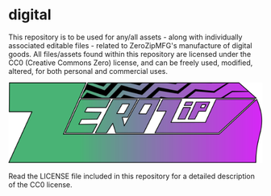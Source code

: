 # digital

This repository is to be used for any/all assets - along with individually associated editable files - 
related to ZeroZipMFG's manufacture of digital goods.
All files/assets found within this repository are licensed under the CC0 (Creative Commons Zero) license,
and can be freely used, modified, altered, for both personal and commercial uses.

<img src="https://github.com/ZeroZipMFG/branding/blob/main/zerozip_logo_final.svg" />

Read the LICENSE file included in this repository for a detailed description of the CC0 license.
